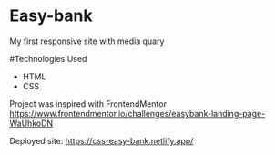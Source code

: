# Easy-bank

My first responsive site with media quary 

#Technologies Used
- HTML
- CSS

Project was inspired with FrontendMentor https://www.frontendmentor.io/challenges/easybank-landing-page-WaUhkoDN

Deployed site: https://css-easy-bank.netlify.app/
